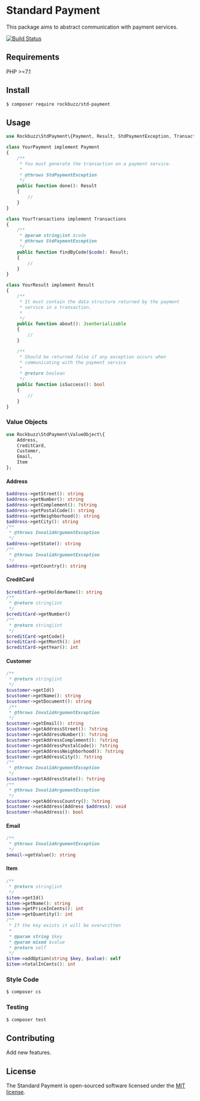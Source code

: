 # Standard Payment

This package aims to abstract communication with payment services.

[![Build Status](https://travis-ci.org/rockbuzz/std-payment.svg?branch=master)](https://travis-ci.org/rockbuzz/std-payment)

## Requirements

PHP >=7.1

## Install

```bash
$ composer require rockbuzz/std-payment
```

## Usage

```php
use Rockbuzz\StdPayment\{Payment, Result, StdPaymentException, Transactions};

class YourPayment implement Payment
{
    /**
     * You must generate the transaction on a payment service.
     *
     * @throws StdPaymentException
     */
    public function done(): Result
    {
        //
    }
}

class YourTransactions implement Transactions
{
    /**
     * @param string|int $code
     * @throws StdPaymentException
     */
    public function findByCode($code): Result;
    {
        //
    }
}

class YourResult implement Result
{
    /**
     * It must contain the data structure returned by the payment
     * service in a transaction.
     *
     */
    public function about(): JsonSerializable
    {
        //
    }

    /**
     * Should be returned false if any exception occurs when
     * communicating with the payment service
     *
     * @return boolean
     */
    public function isSuccess(): bool
    {
        //
    }
}
```
### Value Objects
```php
use Rockbuzz\StdPayment\ValueObject\{
    Address,
    CreditCard,
    Customer,
    Email,
    Item
};
```
#### Address
```php
$address->getStreet(): string
$address->getNumber(): string
$address->getComplement(): ?string
$address->getPostalCode(): string
$address->getNeighborhood(): string
$address->getCity(): string
/**
 * @throws InvalidArgumentException
 */
$address->getState(): string
/**
 * @throws InvalidArgumentException
 */
$address->getCountry(): string
```
#### CreditCard
```php
$creditCard->getHolderName(): string
/**
 * @return string|int
 */
$creditCard->getNumber()
/**
 * @return string|int
 */
$creditCard->getCode()
$creditCard->getMonth(): int
$creditCard->getYear(): int
```
#### Customer
```php
/**
 * @return string|int
 */
$customer->getId()
$customer->getName(): string
$customer->getDocument(): string
 /**
 * @throws InvalidArgumentException
 */
$customer->getEmail(): string
$customer->getAddressStreet(): ?string
$customer->getAddressNumber(): ?string
$customer->getAddressComplement(): ?string
$customer->getAddressPostalCode(): ?string
$customer->getAddressNeighborhood(): ?string
$customer->getAddressCity(): ?string
/**
 * @throws InvalidArgumentException
 */
$customer->getAddressState(): ?string
/**
 * @throws InvalidArgumentException
 */
$customer->getAddressCountry(): ?string
$customer->setAddress(Address $address): void
$customer->hasAddress(): bool

```
#### Email
```php
/**
 * @throws InvalidArgumentException
 */
$email->getValue(): string
```
#### Item
```php
/**
 * @return string|int
 */
$item->getId()
$item->getName(): string
$item->getPriceInCents(): int
$item->getQuantity(): int
/**
 * If the key exists it will be overwritten
 *
 * @param string $key
 * @param mixed $value
 * @return self
 */
$item->addOption(string $key, $value): self
$item->totalInCents(): int
```

### Style Code

``` bash
$ composer cs
```

### Testing

``` bash
$ composer test
```

## Contributing

Add new features.

## License

The Standard Payment is open-sourced software licensed under the [MIT license](https://opensource.org/licenses/MIT).